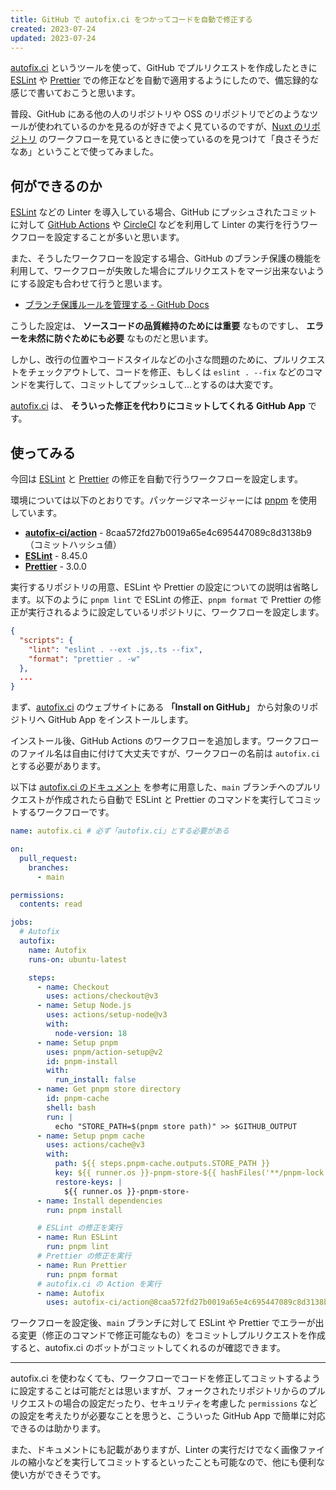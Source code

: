 ```yaml
---
title: GitHub で autofix.ci をつかってコードを自動で修正する
created: 2023-07-24
updated: 2023-07-24
---
```


[autofix.ci](https://autofix.ci/) というツールを使って、GitHub でプルリクエストを作成したときに [ESLint](https://eslint.org/) や [Prettier](https://prettier.io/) での修正などを自動で適用するようにしたので、備忘録的な感じで書いておこうと思います。

普段、GitHub にある他の人のリポジトリや OSS のリポジトリでどのようなツールが使われているのかを見るのが好きでよく見ているのですが、[Nuxt のリポジトリ](https://github.com/nuxt/nuxt) のワークフローを見ているときに使っているのを見つけて「良さそうだなあ」ということで使ってみました。

## 何ができるのか

[ESLint](https://eslint.org/) などの Linter を導入している場合、GitHub にプッシュされたコミットに対して [GitHub Actions](https://github.co.jp/features/actions) や [CircleCI](https://circleci.com/ja/) などを利用して Linter の実行を行うワークフローを設定することが多いと思います。

また、そうしたワークフローを設定する場合、GitHub のブランチ保護の機能を利用して、ワークフローが失敗した場合にプルリクエストをマージ出来ないようにする設定も合わせて行うと思います。

- [ブランチ保護ルールを管理する - GitHub Docs](https://docs.github.com/ja/repositories/configuring-branches-and-merges-in-your-repository/managing-protected-branches/managing-a-branch-protection-rule)

こうした設定は、 **ソースコードの品質維持のためには重要** なものですし、 **エラーを未然に防ぐためにも必要** なものだと思います。

しかし、改行の位置やコードスタイルなどの小さな問題のために、プルリクエストをチェックアウトして、コードを修正、もしくは `eslint . --fix` などのコマンドを実行して、コミットしてプッシュして…とするのは大変です。

[autofix.ci](https://autofix.ci/) は、 **そういった修正を代わりにコミットしてくれる GitHub App** です。

## 使ってみる

今回は [ESLint](https://eslint.org/) と [Prettier](https://prettier.io/) の修正を自動で行うワークフローを設定します。

環境については以下のとおりです。パッケージマネージャーには [pnpm](https://pnpm.io/ja/) を使用しています。

- [**autofix-ci/action**](https://github.com/autofix-ci/action) - 8caa572fd27b0019a65e4c695447089c8d3138b9 （コミットハッシュ値）
- [**ESLint**](https://eslint.org/) - 8.45.0
- [**Prettier**](https://prettier.io/) - 3.0.0

実行するリポジトリの用意、ESLint や Prettier の設定についての説明は省略します。以下のように `pnpm lint` で ESLint の修正、`pnpm format` で Prettier の修正が実行されるように設定しているリポジトリに、ワークフローを設定します。

```json
{
  "scripts": {
    "lint": "eslint . --ext .js,.ts --fix",
    "format": "prettier . -w"
  },
  ...
}
```

まず、[autofix.ci](https://autofix.ci/) のウェブサイトにある **「Install on GitHub」** から対象のリポジトリへ GitHub App をインストールします。

インストール後、GitHub Actions のワークフローを追加します。ワークフローのファイル名は自由に付けて大丈夫ですが、ワークフローの名前は `autofix.ci` とする必要があります。

以下は [autofix.ci のドキュメント](https://autofix.ci/setup) を参考に用意した、`main` ブランチへのプルリクエストが作成されたら自動で ESLint と Prettier のコマンドを実行してコミットするワークフローです。

```yaml
name: autofix.ci # 必ず「autofix.ci」とする必要がある

on:
  pull_request:
    branches:
      - main

permissions:
  contents: read

jobs:
  # Autofix
  autofix:
    name: Autofix
    runs-on: ubuntu-latest

    steps:
      - name: Checkout
        uses: actions/checkout@v3
      - name: Setup Node.js
        uses: actions/setup-node@v3
        with:
          node-version: 18
      - name: Setup pnpm
        uses: pnpm/action-setup@v2
        id: pnpm-install
        with:
          run_install: false
      - name: Get pnpm store directory
        id: pnpm-cache
        shell: bash
        run: |
          echo "STORE_PATH=$(pnpm store path)" >> $GITHUB_OUTPUT
      - name: Setup pnpm cache
        uses: actions/cache@v3
        with:
          path: ${{ steps.pnpm-cache.outputs.STORE_PATH }}
          key: ${{ runner.os }}-pnpm-store-${{ hashFiles('**/pnpm-lock.yaml') }}
          restore-keys: |
            ${{ runner.os }}-pnpm-store-
      - name: Install dependencies
        run: pnpm install

      # ESLint の修正を実行
      - name: Run ESLint
        run: pnpm lint
      # Prettier の修正を実行
      - name: Run Prettier
        run: pnpm format
      # autofix.ci の Action を実行
      - name: Autofix
        uses: autofix-ci/action@8caa572fd27b0019a65e4c695447089c8d3138b9
```

ワークフローを設定後、`main` ブランチに対して ESLint や Prettier でエラーが出る変更（修正のコマンドで修正可能なもの）をコミットしプルリクエストを作成すると、autofix.ci のボットがコミットしてくれるのが確認できます。

---

autofix.ci を使わなくても、ワークフローでコードを修正してコミットするように設定することは可能だとは思いますが、フォークされたリポジトリからのプルリクエストの場合の設定だったり、セキュリティを考慮した `permissions` などの設定を考えたりが必要なことを思うと、こういった GitHub App で簡単に対応できるのは助かります。

また、ドキュメントにも記載がありますが、Linter の実行だけでなく画像ファイルの縮小などを実行してコミットするといったことも可能なので、他にも便利な使い方ができそうです。

